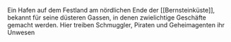  Ein Hafen auf dem Festland am nördlichen Ende der [[Bernsteinküste]], bekannt für seine düsteren Gassen, in denen zwielichtige Geschäfte gemacht werden. Hier treiben Schmuggler, Piraten und Geheimagenten ihr Unwesen